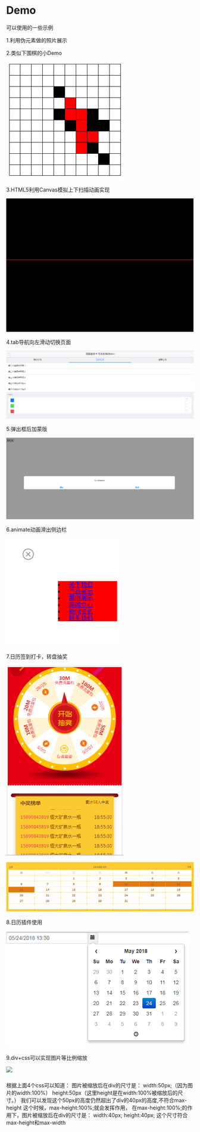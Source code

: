 # Demo
可以使用的一些示例

1.利用伪元素做的照片展示     </br>

2.类似下围棋的小Demo     </br>

![image](https://github.com/bellee/Demo/blob/master/readme_add_pic/playchess.png)   </br>

3.HTML5利用Canvas模拟上下扫描动画实现     </br>

![image](https://github.com/bellee/Demo/blob/master/readme_add_pic/san.png)   </br>

4.tab导航向左滑动切换页面     </br>

![image](https://github.com/bellee/Demo/blob/master/readme_add_pic/mui-tab.png)   </br>

5.弹出框后加蒙版    </br>

![image](https://github.com/bellee/Demo/blob/master/readme_add_pic/tanchumengban.png)   </br>

6.animate动画滑出侧边栏     </br>

![image](https://github.com/bellee/Demo/blob/master/readme_add_pic/animate-siderbar.png)   </br>

7.日历签到打卡，转盘抽奖    </br>

![image](https://github.com/bellee/Demo/blob/master/readme_add_pic/Attendance-Calendar1.png)   </br>

![image](https://github.com/bellee/Demo/blob/master/readme_add_pic/Attendance-Calendar2.png)   </br>

8.日历插件使用            </br>    

![image](https://github.com/bellee/Demo/blob/master/readme_add_pic/bootstrap-datetimepicker1.png)   </br>

9.div+css可以实现图片等比例缩放
<div style="width:50px;height:40px">
  <img src="a.jpg">
  <!--这里我们假如图片的实际尺寸是320X320-->
</div>
根据上面4个css可以知道：
图片被缩放后在div的尺寸是：
width:50px;（因为图片的width:100%）
height:50px（这里height是在width:100%被缩放后的尺寸。）
我们可以发现这个50px的高度仍然超出了div的40px的高度,不符合max-height
这个时候，max-height:100%;就会发挥作用，
在max-height:100%;的作用下，图片被缩放后在div的尺寸是：
width:40px;
height:40px;
这个尺寸符合max-height和max-width
